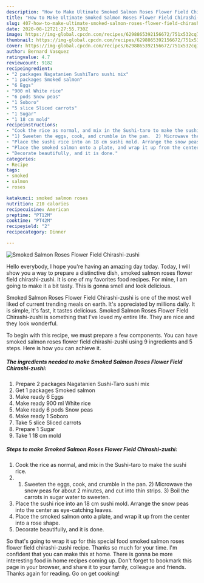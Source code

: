 ```yaml
---
description: "How to Make Ultimate Smoked Salmon Roses Flower Field Chirashi-zushi"
title: "How to Make Ultimate Smoked Salmon Roses Flower Field Chirashi-zushi"
slug: 407-how-to-make-ultimate-smoked-salmon-roses-flower-field-chirashi-zushi
date: 2020-08-12T21:27:55.730Z
image: https://img-global.cpcdn.com/recipes/6298865392156672/751x532cq70/smoked-salmon-roses-flower-field-chirashi-zushi-recipe-main-photo.jpg
thumbnail: https://img-global.cpcdn.com/recipes/6298865392156672/751x532cq70/smoked-salmon-roses-flower-field-chirashi-zushi-recipe-main-photo.jpg
cover: https://img-global.cpcdn.com/recipes/6298865392156672/751x532cq70/smoked-salmon-roses-flower-field-chirashi-zushi-recipe-main-photo.jpg
author: Bernard Vasquez
ratingvalue: 4.7
reviewcount: 9182
recipeingredient:
- "2 packages Nagatanien SushiTaro sushi mix"
- "1 packages Smoked salmon"
- "6 Eggs"
- "900 ml White rice"
- "6 pods Snow peas"
- "1 Soboro"
- "5 slice Sliced carrots"
- "1 Sugar"
- "1 18 cm mold"
recipeinstructions:
- "Cook the rice as normal, and mix in the Sushi-taro to make the sushi rice."
- "1) Sweeten the eggs, cook, and crumble in the pan.  2) Microwave the snow peas for about 2 minutes, and cut into thin strips.  3) Boil the carrots in sugar water to sweeten."
- "Place the sushi rice into an 18 cm sushi mold. Arrange the snow peas into the center as eye-catching leaves."
- "Place the smoked salmon onto a plate, and wrap it up from the center into a rose shape."
- "Decorate beautifully, and it is done."
categories:
- Recipe
tags:
- smoked
- salmon
- roses

katakunci: smoked salmon roses 
nutrition: 210 calories
recipecuisine: American
preptime: "PT12M"
cooktime: "PT42M"
recipeyield: "2"
recipecategory: Dinner

---
```



![Smoked Salmon Roses Flower Field Chirashi-zushi](https://img-global.cpcdn.com/recipes/6298865392156672/751x532cq70/smoked-salmon-roses-flower-field-chirashi-zushi-recipe-main-photo.jpg)

Hello everybody, I hope you're having an amazing day today. Today, I will show you a way to prepare a distinctive dish, smoked salmon roses flower field chirashi-zushi. It is one of my favorites food recipes. For mine, I am going to make it a bit tasty. This is gonna smell and look delicious.



Smoked Salmon Roses Flower Field Chirashi-zushi is one of the most well liked of current trending meals on earth. It's appreciated by millions daily. It is simple, it's fast, it tastes delicious. Smoked Salmon Roses Flower Field Chirashi-zushi is something that I've loved my entire life. They are nice and they look wonderful.


To begin with this recipe, we must prepare a few components. You can have smoked salmon roses flower field chirashi-zushi using 9 ingredients and 5 steps. Here is how you can achieve it.

<!--inarticleads1-->

##### The ingredients needed to make Smoked Salmon Roses Flower Field Chirashi-zushi:

1. Prepare 2 packages Nagatanien Sushi-Taro sushi mix
1. Get 1 packages Smoked salmon
1. Make ready 6 Eggs
1. Make ready 900 ml White rice
1. Make ready 6 pods Snow peas
1. Make ready 1 Soboro
1. Take 5 slice Sliced carrots
1. Prepare 1 Sugar
1. Take 1 18 cm mold




<!--inarticleads2-->

##### Steps to make Smoked Salmon Roses Flower Field Chirashi-zushi:

1. Cook the rice as normal, and mix in the Sushi-taro to make the sushi rice.
1. 1) Sweeten the eggs, cook, and crumble in the pan.  2) Microwave the snow peas for about 2 minutes, and cut into thin strips.  3) Boil the carrots in sugar water to sweeten.
1. Place the sushi rice into an 18 cm sushi mold. Arrange the snow peas into the center as eye-catching leaves.
1. Place the smoked salmon onto a plate, and wrap it up from the center into a rose shape.
1. Decorate beautifully, and it is done.




So that's going to wrap it up for this special food smoked salmon roses flower field chirashi-zushi recipe. Thanks so much for your time. I'm confident that you can make this at home. There is gonna be more interesting food in home recipes coming up. Don't forget to bookmark this page in your browser, and share it to your family, colleague and friends. Thanks again for reading. Go on get cooking!
